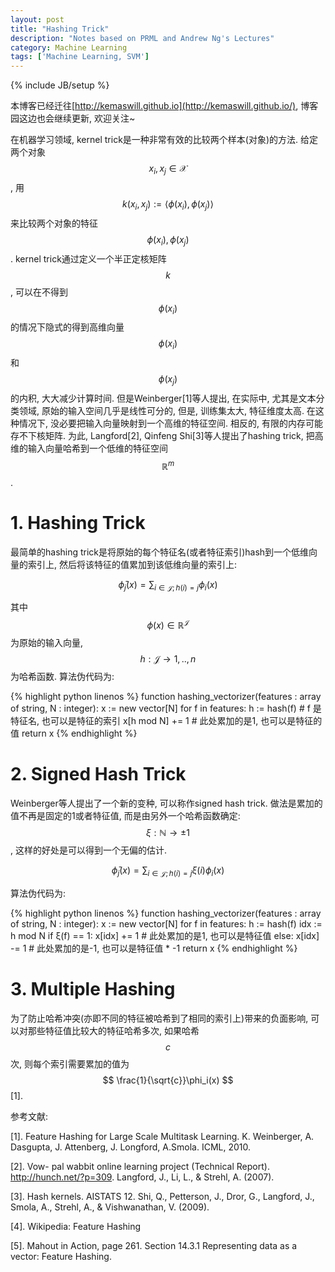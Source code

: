```yaml
---
layout: post
title: "Hashing Trick"
description: "Notes based on PRML and Andrew Ng's Lectures"
category: Machine Learning
tags: ['Machine Learning, SVM']
---
```

{% include JB/setup %}

本博客已经迁往[http://kemaswill.github.io](http://kemaswill.github.io/), 博客园这边也会继续更新, 欢迎关注~

在机器学习领域, kernel trick是一种非常有效的比较两个样本(对象)的方法. 给定两个对象$$ x_i, x_j \in \mathcal{X} $$, 用$$ k(x_i, x_j) :=\left <\phi(x_i), \phi(x_j)\right> $$来比较两个对象的特征$$ \phi(x_i), \phi(x_j) $$. kernel trick通过定义一个半正定核矩阵$$ k $$, 可以在不得到$$ \phi(x_i) $$的情况下隐式的得到高维向量$$ \phi(x_i) $$和$$ \phi(x_j) $$的内积, 大大减少计算时间. 但是Weinberger[1]等人提出, 在实际中, 尤其是文本分类领域, 原始的输入空间几乎是线性可分的, 但是, 训练集太大, 特征维度太高. 在这种情况下, 没必要把输入向量映射到一个高维的特征空间. 相反的, 有限的内存可能存不下核矩阵. 为此, Langford[2], Qinfeng Shi[3]等人提出了hashing trick, 把高维的输入向量哈希到一个低维的特征空间$$ \mathbb{R}^m $$.

# 1. Hashing Trick

最简单的hashing trick是将原始的每个特征名(或者特征索引)hash到一个低维向量的索引上, 然后将该特征的值累加到该低维向量的索引上:

$$ \bar{\phi}_j(x) = \sum_{i\in \mathcal{J}; h(i) = j}\phi_i(x) $$

其中$$ \phi(x) \in \mathbb{R}^{\mathcal{J}} $$为原始的输入向量, $$ h: \mathcal{J} \to {1,..,n} $$为哈希函数. 算法伪代码为:

{% highlight python linenos %}
function hashing_vectorizer(features : array of string, N : integer):
    x := new vector[N]
    for f in features:
        h := hash(f)     # f 是特征名, 也可以是特征的索引
        x[h mod N] += 1  # 此处累加的是1, 也可以是特征的值
    return x
{% endhighlight %}
# 2. Signed Hash Trick

Weinberger等人提出了一个新的变种, 可以称作signed hash trick.  做法是累加的值不再是固定的1或者特征值, 而是由另外一个哈希函数确定: $$ \xi : \mathbb{N} \to {\pm 1} $$, 这样的好处是可以得到一个无偏的估计.

$$ \bar{\phi}_j(x) = \sum_{i\in \mathcal{J}; h(i) = j}\xi(i)\phi_i(x) $$

算法伪代码为:

{% highlight python linenos %}
function hashing_vectorizer(features : array of string, N : integer):
    x := new vector[N]
    for f in features:
        h := hash(f)
        idx := h mod N
        if ξ(f) == 1:
            x[idx] += 1  # 此处累加的是1, 也可以是特征值
        else:
            x[idx] -= 1  # 此处累加的是-1, 也可以是特征值 * -1
    return x
{% endhighlight %}


# 3. Multiple Hashing

为了防止哈希冲突(亦即不同的特征被哈希到了相同的索引上)带来的负面影响, 可以对那些特征值比较大的特征哈希多次, 如果哈希$$ c $$次, 则每个索引需要累加的值为$$ \frac{1}{\sqrt{c}}\phi_i(x) $$[1].



参考文献:

[1]. Feature Hashing for Large Scale Multitask Learning. K. Weinberger, A. Dasgupta, J. Attenberg, J. Longford, A.Smola. ICML, 2010.

[2]. Vow- pal wabbit online learning project (Technical Report). http://hunch.net/?p=309. Langford, J., Li, L., & Strehl, A. (2007).

[3]. Hash kernels. AISTATS 12. Shi, Q., Petterson, J., Dror, G., Langford, J., Smola, A., Strehl, A., & Vishwanathan, V. (2009).

[4]. Wikipedia: Feature Hashing

[5]. Mahout in Action, page 261. Section 14.3.1 Representing data as a vector: Feature Hashing.
